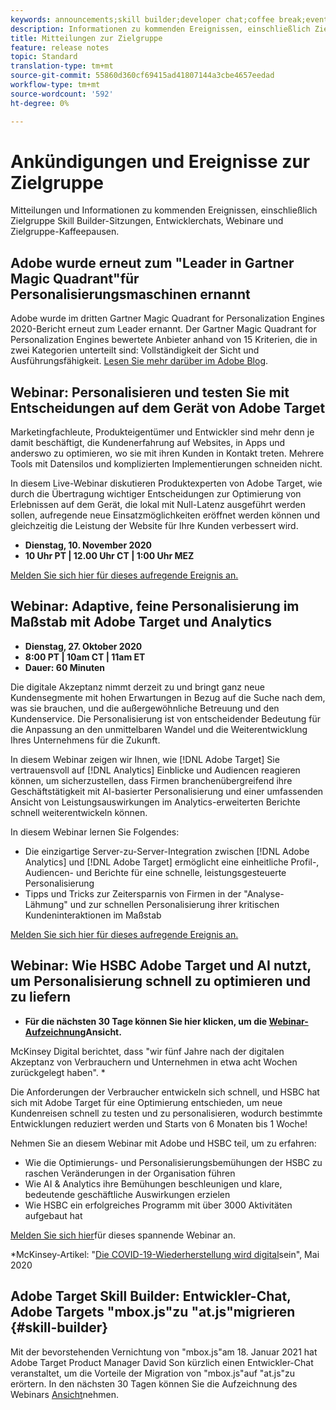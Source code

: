 ```yaml
---
keywords: announcements;skill builder;developer chat;coffee break;events
description: Informationen zu kommenden Ereignissen, einschließlich Zielgruppe Skill Builder-Sitzungen, Entwicklerchats, Webinare und Zielgruppe Coffee Break-Sitzungen.
title: Mitteilungen zur Zielgruppe
feature: release notes
topic: Standard
translation-type: tm+mt
source-git-commit: 55860d360cf69415ad41807144a3cbe4657eedad
workflow-type: tm+mt
source-wordcount: '592'
ht-degree: 0%

---
```



# Ankündigungen und Ereignisse zur Zielgruppe

Mitteilungen und Informationen zu kommenden Ereignissen, einschließlich Zielgruppe Skill Builder-Sitzungen, Entwicklerchats, Webinare und Zielgruppe-Kaffeepausen.

## Adobe wurde erneut zum &quot;Leader in Gartner Magic Quadrant&quot;für Personalisierungsmaschinen ernannt

Adobe wurde im dritten Gartner Magic Quadrant for Personalization Engines 2020-Bericht erneut zum Leader ernannt. Der Gartner Magic Quadrant for Personalization Engines bewertete Anbieter anhand von 15 Kriterien, die in zwei Kategorien unterteilt sind: Vollständigkeit der Sicht und Ausführungsfähigkeit. [Lesen Sie mehr darüber im Adobe Blog](https://theblog.adobe.com/adobe-again-named-leader-in-gartner-magic-quadrant-for-personalization-engines/).

## Webinar: Personalisieren und testen Sie mit Entscheidungen auf dem Gerät von Adobe Target

Marketingfachleute, Produkteigentümer und Entwickler sind mehr denn je damit beschäftigt, die Kundenerfahrung auf Websites, in Apps und anderswo zu optimieren, wo sie mit ihren Kunden in Kontakt treten. Mehrere Tools mit Datensilos und komplizierten Implementierungen schneiden nicht.

In diesem Live-Webinar diskutieren Produktexperten von Adobe Target, wie durch die Übertragung wichtiger Entscheidungen zur Optimierung von Erlebnissen auf dem Gerät, die lokal mit Null-Latenz ausgeführt werden sollen, aufregende neue Einsatzmöglichkeiten eröffnet werden können und gleichzeitig die Leistung der Website für Ihre Kunden verbessert wird.

* **Dienstag, 10. November 2020**
* **10 Uhr PT | 12.00 Uhr CT | 1:00 Uhr MEZ**

[Melden Sie sich hier für dieses aufregende Ereignis an.](https://www.adobeeventsonline.com/Target/2020/OnDeviceDecisions/invite.html)

## Webinar: Adaptive, feine Personalisierung im Maßstab mit Adobe Target und Analytics

* **Dienstag, 27. Oktober 2020**
* **8:00 PT | 10am CT | 11am ET**
* **Dauer: 60 Minuten**

Die digitale Akzeptanz nimmt derzeit zu und bringt ganz neue Kundensegmente mit hohen Erwartungen in Bezug auf die Suche nach dem, was sie brauchen, und die außergewöhnliche Betreuung und den Kundenservice. Die Personalisierung ist von entscheidender Bedeutung für die Anpassung an den unmittelbaren Wandel und die Weiterentwicklung Ihres Unternehmens für die Zukunft.

In diesem Webinar zeigen wir Ihnen, wie [!DNL Adobe Target] Sie vertrauensvoll auf [!DNL Analytics] Einblicke und Audiencen reagieren können, um sicherzustellen, dass Firmen branchenübergreifend ihre Geschäftstätigkeit mit AI-basierter Personalisierung und einer umfassenden Ansicht von Leistungsauswirkungen im Analytics-erweiterten Berichte schnell weiterentwickeln können.

In diesem Webinar lernen Sie Folgendes:

* Die einzigartige Server-zu-Server-Integration zwischen [!DNL Adobe Analytics] und [!DNL Adobe Target] ermöglicht eine einheitliche Profil-, Audiencen- und Berichte für eine schnelle, leistungsgesteuerte Personalisierung
* Tipps und Tricks zur Zeitersparnis von Firmen in der &quot;Analyse-Lähmung&quot; und zur schnellen Personalisierung ihrer kritischen Kundeninteraktionen im Maßstab

[Melden Sie sich hier für dieses aufregende Ereignis an.](https://www.adobeeventsonline.com/Webinar/2020/PersonalizationScale/invite.html)

## Webinar: Wie HSBC Adobe Target und AI nutzt, um Personalisierung schnell zu optimieren und zu liefern

* **Für die nächsten 30 Tage können Sie hier klicken, um die [Webinar-Aufzeichnung](https://seminars.adobeconnect.com/ps4ozlg7qfdy/?proto=true)Ansicht.**

McKinsey Digital berichtet, dass &quot;wir fünf Jahre nach der digitalen Akzeptanz von Verbrauchern und Unternehmen in etwa acht Wochen zurückgelegt haben&quot;. *

Die Anforderungen der Verbraucher entwickeln sich schnell, und HSBC hat sich mit Adobe Target für eine Optimierung entschieden, um neue Kundenreisen schnell zu testen und zu personalisieren, wodurch bestimmte Entwicklungen reduziert werden und Starts von 6 Monaten bis 1 Woche!

Nehmen Sie an diesem Webinar mit Adobe und HSBC teil, um zu erfahren:

* Wie die Optimierungs- und Personalisierungsbemühungen der HSBC zu raschen Veränderungen in der Organisation führen
* Wie AI &amp; Analytics ihre Bemühungen beschleunigen und klare, bedeutende geschäftliche Auswirkungen erzielen
* Wie HSBC ein erfolgreiches Programm mit über 3000 Aktivitäten aufgebaut hat

[Melden Sie sich hier](https://hsbc-targetai.experienceleague.adobeevents.com/)für dieses spannende Webinar an.

*McKinsey-Artikel: &quot;[Die COVID-19-Wiederherstellung wird digital](https://www.mckinsey.com/business-functions/mckinsey-digital/our-insights/the-covid-19-recovery-will-be-digital-a-plan-for-the-first-90-days#)sein&quot;, Mai 2020

## Adobe Target Skill Builder: Entwickler-Chat, Adobe Targets &quot;mbox.js&quot;zu &quot;at.js&quot;migrieren {#skill-builder}

Mit der bevorstehenden Vernichtung von &quot;mbox.js&quot;am 18. Januar 2021 hat Adobe Target Product Manager David Son kürzlich einen Entwickler-Chat veranstaltet, um die Vorteile der Migration von &quot;mbox.js&quot;auf &quot;at.js&quot;zu erörtern. In den nächsten 30 Tagen können Sie die Aufzeichnung des Webinars [Ansicht](https://seminars.adobeconnect.com/ptdo6mfo6qn6/?proto=true)nehmen.